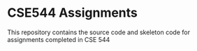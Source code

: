 # CSE544 Assignments

This repository contains the source code and skeleton code for assignments completed in CSE 544
